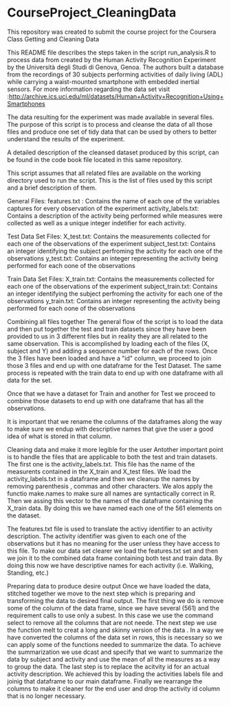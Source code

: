 # CourseProject_CleaningData
This repository was created to submit the course project for the Coursera Class Getting and Cleaning Data

This README file describes the steps taken in the script run_analysis.R to process data from created by the Human Activity Recognition Experiment by the Università degli Studi di Genova, Genoa. The authors built a database from the recordings of 30 subjects performing activities of daily living (ADL) while carrying a waist-mounted smartphone with embedded inertial sensors. For more information regarding the data set visit :http://archive.ics.uci.edu/ml/datasets/Human+Activity+Recognition+Using+Smartphones


The data resulting for the experiment was made available in several files. The purpose of this script is to process and cleanse the data of all those files and produce one set of tidy data that can be used by others to better understand the results of the experiment. 

A detailed description of the cleansed dataset produced by this script, can be found in the code book file located in this same repository.

This script assumes that all related files are available on the working directory used to run the script. This is the list of files used by this script and a brief description of them.

General Files:
features.txt : Contains the name of each one of the variables captures for every observation of the experiment
activity_labels.txt: Contains a description of the activity being performed while measures were collected as well as a unique integer indetifier for each activity.

Test Data Set Files:
X_test.txt: Contains the measurements collected for each one of the observations of the experiment
subject_test.txt: Contains an integer identifying the subject perfroming the activity for each one of the observations
y_test.txt: Contains an integer representing the activity being performed for each oone of the observations

Train Data Set Files:
X_train.txt: Contains the measurements collected for each one of the observations of the experiment
subject_train.txt: Contains an integer identifying the subject perfroming the activity for each one of the observations
y_train.txt: Contains an integer representing the activity being performed for each oone of the observations


Combining all files together
The general flow of the script is to load the data and then put together the test and train datasets since they have been provided to us in 3 different files but in reality they are all related to the same observation. This is accomplished by loading each of the files (X, subject and Y) and adding a sequence number for each of the rows. Once the 3 files have been loaded and have a "id" column, we proceed to join those 3 files and end up with one dataframe for the Test Dataset. The same process is repeated with the train data to end up with  one dataframe with all data for the set. 

Once that we have a dataset for Train and another for Test we proceed to combine those datasets to end up with one dataframe that has all the observations.

It is important that we rename the columns of the dataframes along the way to make sure we endup with descriptive names that give the user a good idea of what is stored in that column.

Cleaning data and make it more legible for the user
Antother important point is to handle the files that are applicable to both the test and train datasets. The first one is the activity_labels.txt. This file has the name of the measurents contained in the X_train and X_test files. We load the activity_labels.txt in a dataframe and then we cleanup the names by removing parenthesis , commas and other characters. We alos apply the functio make.names to make sure all names are syntactically correct in R. Then we assing this vector to the names of the dataframe containing the X_train data. By doing this we have named each one of the 561 elements on the dataset.

The features.txt file is used to translate the activy identifier to an activity description. The activity identifier was given to each one of the observations but it has no meaning for the user unless they have access to this file. To make our data set clearer we load the features.txt set and then we join it to the combined data frame containing both test and train data. By doing this now we have descriptive names for each activity (i.e. Walking, Standing, etc.)

Preparing data to produce desire output
Once we have loaded the data, stitched together we move to the next step which is preparing and transforming the data to desired final output. The first thing we do is remove some of the column of the data frame, since we have several (561) and the requirement calls to use only a subest. In this case we use the command select to remove all the columns that are not neede. The next step we use the function melt to creat a long and skinny version of the data . In a way we have converted the columns of the data set in rows, this is necessary so we can apply some of the functions needed to summarize the data. To achieve the summarization we use dcast and specify that we want to summarize the data by subject and activity and use the mean of all the measures as a way to group the data. The last step is to replace the acitvity id for an actual activity description. We achieved this by loading the activities labels file and joinig that dataframe to our main dataframe. Finally we rearrange the columns to make it cleaner for the end user and drop the activity id column that is no longer necessary.
